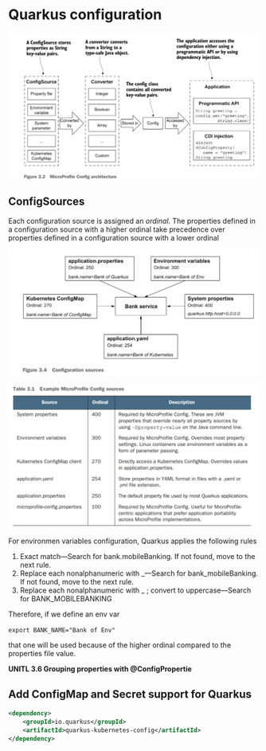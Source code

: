 # Quarkus configuration

![img_1.png](img_1.png)

## ConfigSources

Each configuration source is assigned an _ordinal_. The properties defined in a configuration source with a higher ordinal take precedence over properties defined in a configuration source with a
lower ordinal

![img.png](img.png)

![img_2.png](img_2.png)

For environmen variables configuration, Quarkus applies the following rules

1. Exact match—Search for bank.mobileBanking. If not found, move to the next rule.
1. Replace each nonalphanumeric with _—Search for bank_mobileBanking. If not found, move to the next rule.
1. Replace each nonalphanumeric with _ ; convert to uppercase—Search for BANK_MOBILEBANKING

Therefore, if we define an env var

```export BANK_NAME="Bank of Env"```

that one will be used because of the higher ordinal compared to the properties file value.

**UNITL 3.6 Grouping properties with @ConfigPropertie**


## Add ConfigMap and Secret support for Quarkus

```xml
<dependency>
    <groupId>io.quarkus</groupId>
    <artifactId>quarkus-kubernetes-config</artifactId>
</dependency>
```

